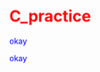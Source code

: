 # C_practice
<style
  type="text/css">
h1 {color:red;}

p {color:blue;}
</style>
okay

<style
  type="text/css">
h1 {color:red;}

p {color:blue;}
</style>
<p>okay</p>
